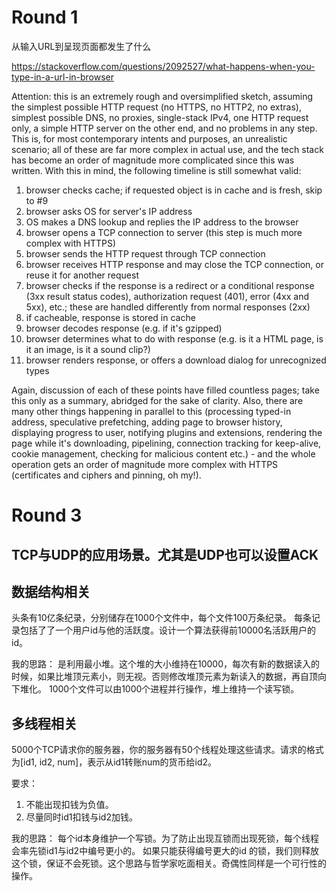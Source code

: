 # Round 1

从输入URL到呈现页面都发生了什么

https://stackoverflow.com/questions/2092527/what-happens-when-you-type-in-a-url-in-browser

Attention: this is an extremely rough and oversimplified sketch, assuming the simplest possible HTTP request (no HTTPS, no HTTP2, no extras), simplest possible DNS, no proxies, single-stack IPv4, one HTTP request only, a simple HTTP server on the other end, and no problems in any step. This is, for most contemporary intents and purposes, an unrealistic scenario; all of these are far more complex in actual use, and the tech stack has become an order of magnitude more complicated since this was written. With this in mind, the following timeline is still somewhat valid:

1. browser checks cache; if requested object is in cache and is fresh, skip to #9
2. browser asks OS for server's IP address
3. OS makes a DNS lookup and replies the IP address to the browser
4. browser opens a TCP connection to server (this step is much more complex with HTTPS)
5. browser sends the HTTP request through TCP connection
6. browser receives HTTP response and may close the TCP connection, or reuse it for another request
7. browser checks if the response is a redirect or a conditional response (3xx result status codes), authorization request (401), error (4xx and 5xx), etc.; these are handled differently from normal responses (2xx)
8. if cacheable, response is stored in cache
9. browser decodes response (e.g. if it's gzipped)
10. browser determines what to do with response (e.g. is it a HTML page, is it an image, is it a sound clip?)
11. browser renders response, or offers a download dialog for unrecognized types
    
Again, discussion of each of these points have filled countless pages; take this only as a summary, abridged for the sake of clarity. Also, there are many other things happening in parallel to this (processing typed-in address, speculative prefetching, adding page to browser history, displaying progress to user, notifying plugins and extensions, rendering the page while it's downloading, pipelining, connection tracking for keep-alive, cookie management, checking for malicious content etc.) - and the whole operation gets an order of magnitude more complex with HTTPS (certificates and ciphers and pinning, oh my!).


# Round 3

## TCP与UDP的应用场景。尤其是UDP也可以设置ACK

## 数据结构相关
头条有10亿条纪录，分别储存在1000个文件中，每个文件100万条纪录。
每条记录包括了了一个用户id与他的活跃度。设计一个算法获得前10000名活跃用户的id。


我的思路：
是利用最小堆。这个堆的大小维持在10000，每次有新的数据读入的时候，如果比堆顶元素小，则无视。否则修改堆顶元素为新读入的数据，再自顶向下堆化。
1000个文件可以由1000个进程并行操作，堆上维持一个读写锁。

## 多线程相关
5000个TCP请求你的服务器，你的服务器有50个线程处理这些请求。请求的格式为[id1, id2, num]，表示从id1转账num的货币给id2。

要求：

1. 不能出现扣钱为负值。
2. 尽量同时id1扣钱与id2加钱。

我的思路：
每个id本身维护一个写锁。为了防止出现互锁而出现死锁，每个线程会率先锁id1与id2中编号更小的。
如果只能获得编号更大的id 的锁，我们则释放这个锁，保证不会死锁。这个思路与哲学家吃面相关。奇偶性同样是一个可行性的操作。
